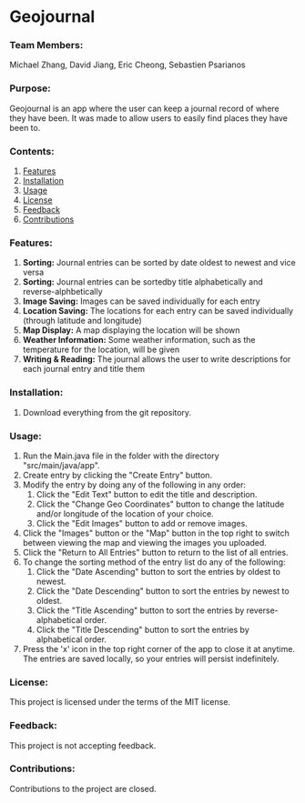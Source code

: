 # Geojournal

### Team Members:
Michael Zhang, David Jiang, Eric Cheong, Sebastien Psarianos

### Purpose:
Geojournal is an app where the user can keep a journal record of where they have been. It was made to allow users to easily find places they have been to.

### Contents:
1. [Features](#Features)
2. [Installation](#Installation)
3. [Usage](#Usage)
4. [License](#License)
5. [Feedback](#Feedback)
6. [Contributions](#Contributions)

### Features:
1. **Sorting:** Journal entries can be sorted by date oldest to newest and vice versa
2. **Sorting:** Journal entries can be sortedby title alphabetically and reverse-alphbetically
3. **Image Saving:** Images can be saved individually for each entry
4. **Location Saving:** The locations for each entry can be saved individually (through latitude and longitude)
5. **Map Display:** A map displaying the location will be shown
6. **Weather Information:** Some weather information, such as the temperature for the location, will be given
7. **Writing & Reading:** The journal allows the user to write descriptions for each journal entry and title them

### Installation:
1. Download everything from the git repository.

### Usage:
1. Run the Main.java file in the folder with the directory "src/main/java/app".
2. Create entry by clicking the "Create Entry" button.
3. Modify the entry by doing any of the following in any order:
    1. Click the "Edit Text" button to edit the title and description.
    2. Click the "Change Geo Coordinates" button to change the latitude and/or longitude of the location of your choice.
    3. Click the "Edit Images" button to add or remove images.
4. Click the "Images" button or the "Map" button in the top right to switch between viewing the map and viewing the images you uploaded.
5. Click the "Return to All Entries" button to return to the list of all entries.
6. To change the sorting method of the entry list do any of the following:
    1. Click the "Date Ascending" button to sort the entries by oldest to newest.
    2. Click the "Date Descending" button to sort the entries by newest to oldest.
    3. Click the "Title Ascending" button to sort the entries by reverse-alphabetical order.
    4. Click the "Title Descending" button to sort the entries by alphabetical order.
7. Press the 'x' icon in the top right corner of the app to close it at anytime. The entries are saved locally, so your entries will persist indefinitely.

### License:
This project is licensed under the terms of the MIT license.

### Feedback:
This project is not accepting feedback.

### Contributions:
Contributions to the project are closed. 
